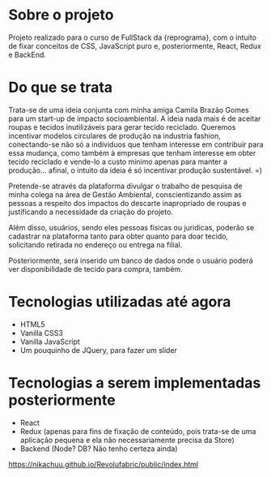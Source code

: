 # Sobre o projeto
Projeto realizado para o curso de FullStack da {reprograma}, com o intuito de fixar conceitos de CSS, JavaScript puro e, posteriormente, React, Redux e BackEnd.

# Do que se trata
Trata-se de uma ideia conjunta com minha amiga Camila Brazão Gomes para um start-up de impacto socioambiental. A ideia nada mais é de aceitar roupas e tecidos inutilizáveis para gerar tecido reciclado. Queremos incentivar modelos circulares de produção na industria fashion, conectando-se não só a individuos que tenham interesse em contribuir para essa mudança, como também  à empresas que tenham interesse em obter tecido reciclado e vende-lo a custo minimo apenas para manter a produção... afinal, o intuito da ideia é só incentivar produção sustentável. =)

Pretende-se através da plataforma divulgar o trabalho de pesquisa de minha colega na área de Gestão Ambiental, conscientizando assim as pessoas a respeito dos impactos do descarte inapropriado de roupas e justificando a necessidade da criação do projeto.

Além disso, usuários, sendo eles pessoas físicas ou juridicas, poderão se cadastrar na plataforma tanto para obter quanto para doar tecido, solicitando retirada no endereço ou entrega na filial.

Posteriormente, será inserido um banco de dados onde o usuário poderá ver disponibilidade de tecido para compra, também.

# Tecnologias utilizadas até agora
- HTML5
- Vanilla CSS3
- Vanilla JavaScript
- Um pouquinho de JQuery, para fazer um slider

# Tecnologias a serem implementadas posteriormente
- React
- Redux (apenas para fins de fixação de conteúdo, pois trata-se de uma aplicação pequena e ela não necessariamente precisa da Store)
- Backend (Node? DB? Não tenho certeza ainda)

https://nikachuu.github.io/Revolufabric/public/index.html
